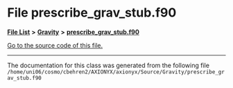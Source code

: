 
# File prescribe\_grav\_stub.f90


[**File List**](files.md) **>** [**Gravity**](dir_fdbf5007869eac89a42b1cd44aeda050.md) **>** [**prescribe\_grav\_stub.f90**](prescribe__grav__stub_8f90.md)

[Go to the source code of this file.](prescribe__grav__stub_8f90_source.md)



























------------------------------
The documentation for this class was generated from the following file `/home/uni06/cosmo/cbehren2/AXIONYX/axionyx/Source/Gravity/prescribe_grav_stub.f90`